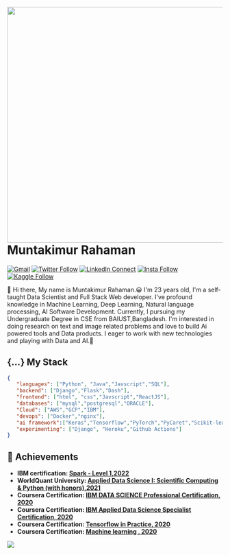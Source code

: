 <a target="_blank" href="/"><img width="550" align="right" src="/home-banner.gif"></a>

# Muntakimur Rahaman

[![Gmail](https://img.shields.io/badge/%20-Send%20Mail-black?color=14171A&labelColor=ef5350&logo=gmail&logoColor=ffffff)](mailto:muntakim1104001@gmail.com?subject=From%20GitHub&body=Hi,%20there.%20Found%20you%20from%20GitHub.)
[![Twitter Follow](https://img.shields.io/badge/dynamic/json.svg?color=14171A&labelColor=37474f&logo=twitter&logoColor=4fc3f7&label=&query=%24[0].followers_count&url=https%3A%2F%2Fcdn.syndication.twimg.com%2Fwidgets%2Ffollowbutton%2Finfo.json%3Fscreen_names%3Dharunurrashid97&suffix=%20Followers)](https://twitter.com/muntakimurr)
[![LinkedIn Connect](https://img.shields.io/badge/%20-Connect-black?color=14171A&labelColor=212121&logo=linkedin&logoColor=ffffff)](https://www.linkedin.com/in/muntakimur-rahaman-36a555133/)
[![Insta Follow](https://img.shields.io/badge/%20-Follow-black?color=14171A&labelColor=d81b60&logo=instagram&logoColor=ffffff)](https://www.instagram.com/munta_insta/)
[![Kaggle Follow](https://img.shields.io/badge/%20-Follow-black?color=14171A&labelColor=37474f&logo=kaggle&logoColor=4fc3f7)](https://www.kaggle.com/muntakim)



:wave: Hi there, My name is Muntakimur Rahaman.😀 I'm 23 years old, I'm a self-taught Data Scientist and Full Stack Web developer.
I've profound knowledge in Machine Learning, Deep Learning, Natural language processing, AI Software Development. 
Currently, I pursuing my Undergraduate Degree in CSE from BAIUST,Bangladesh. 
I'm interested in doing research on text and image related problems and love to build Ai powered tools and Data products. 
I eager to work with new technologies and playing with Data and AI.🤖

## {...} My Stack

```json
{
   "languages": ["Python", "Java","Javscript","SQL"],
   "backend": ["Django","Flask","Dash"],
   "frontend": ["html", "css","Javscript","ReactJS"],
   "databases": ["mysql","postgresql","ORACLE"],
   "Cloud": ["AWS","GCP","IBM"],
   "devops": ["Docker","nginx"],
   "ai framework":["Keras","Tensorflow","PyTorch","PyCaret","Scikit-learn","PySpark"],
   "experimenting": ["Django", "Heroku","Github Actions"]
}
```
## :tada: Achievements

<ul>
   <li>
     <b>IBM certification: <a href="https://www.credly.com/badges/9536a13b-88d4-4a69-852b-e2ef45543142/public_url">Spark - Level 1,2022</a>
   </li>
      <li>
         WorldQuant University: <a href="https://www.credly.com/badges/cb94013e-0b13-4ad0-9f08-61363386f55c/public_url">Applied Data Science I: Scientific Computing & Python (with honors),2021</a>
   </li>
      
  <li>
     <b>Coursera Certification: </b><a href="https://www.coursera.org/account/accomplishments/professional-cert/64JUW6C2R4WT"> IBM DATA SCIENCE Professional Certification, 2020</a>
   </li>
  <li>
     <b>Coursera Certification: </b><a href="https://www.coursera.org/account/accomplishments/specialization/SHYAPJS48MGN"> IBM Applied Data Science Specialist Certification, 2020</a>
   </li>
   <li>
      <b>Coursera Certification: </b> <a href="https://www.coursera.org/account/accomplishments/specialization/2E4Y4V9A4YUR" >Tensorflow in Practice, 2020</a>
   </li>
   <li>
     <b>Coursera Certification: </b><a href="https://www.coursera.org/account/accomplishments/records/N49K7RFXMVBZ"> Machine learning , 2020</a>
   </li>
  
</ul>


<img src="https://github-readme-stats.vercel.app/api?username=muntakim1&show_icons=true">
